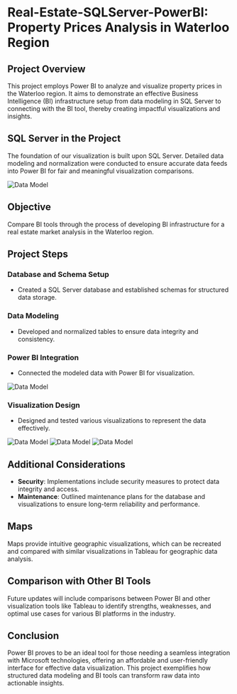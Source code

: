 # Real-Estate-SQLServer-PowerBI: Property Prices Analysis in Waterloo Region

## Project Overview
This project employs Power BI to analyze and visualize property prices in the Waterloo region. It aims to demonstrate an effective Business Intelligence (BI) infrastructure setup from data modeling in SQL Server to connecting with the BI tool, thereby creating impactful visualizations and insights.

## SQL Server in the Project
The foundation of our visualization is built upon SQL Server. Detailed data modeling and normalization were conducted to ensure accurate data feeds into Power BI for fair and meaningful visualization comparisons.

![Data Model](https://drive.google.com/uc?export=view&id=1fw2APwGriwySzghAHcuanhchFocFV9Ue) 

## Objective
Compare BI tools through the process of developing BI infrastructure for a real estate market analysis in the Waterloo region.

## Project Steps
### Database and Schema Setup
- Created a SQL Server database and established schemas for structured data storage.
### Data Modeling
- Developed and normalized tables to ensure data integrity and consistency.
  


### Power BI Integration
- Connected the modeled data with Power BI for visualization.
  
![Data Model](https://drive.google.com/uc?export=view&id=1dJJOzQ2Y_kdKLKwR2p8q0EIqlpDIqfAC) 

### Visualization Design
- Designed and tested various visualizations to represent the data effectively.

![Data Model](https://drive.google.com/uc?export=view&id=18Q8dUZcoV64mSsyXNQ6QkvrwTldTMnGQ) 
![Data Model](https://drive.google.com/uc?export=view&id=1Uv7rqUuUw3q_u5NWZZNweYWKA-KVx2vP)
![Data Model](https://drive.google.com/uc?export=view&id=11hQQ69NpzUdgCxVlYS-QnuFkk_2IMJsV) 

## Additional Considerations
- **Security**: Implementations include security measures to protect data integrity and access.
- **Maintenance**: Outlined maintenance plans for the database and visualizations to ensure long-term reliability and performance.

## Maps
Maps provide intuitive geographic visualizations, which can be recreated and compared with similar visualizations in Tableau for geographic data analysis.

## Comparison with Other BI Tools
Future updates will include comparisons between Power BI and other visualization tools like Tableau to identify strengths, weaknesses, and optimal use cases for various BI platforms in the industry.

## Conclusion
Power BI proves to be an ideal tool for those needing a seamless integration with Microsoft technologies, offering an affordable and user-friendly interface for effective data visualization. This project exemplifies how structured data modeling and BI tools can transform raw data into actionable insights.





